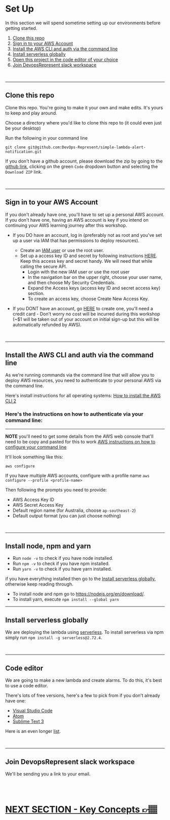 # Set Up

In this section we will spend sometime setting up our environments before getting started.

1. [Clone this repo](#clone-this-repo)
2. [Sign in to your AWS Account](#sign-in-to-your-aws-account)
3. [Install the AWS CLI and auth via the command line](#install-the-aws-cli-and-auth-via-the-command-line)
4. [Install serverless globally](#install-serverless-globally)
5. [Open this project in the code editor of your choice](#code-editor)
6. [Join DevopsRepresent slack workspace](#slack-workspace)

<br />

---

## Clone this repo

Clone this repo. You're going to make it your own and make edits. It's yours to keep and play around.

Choose a directory where you'd like to clone this repo to (it could even just be your desktop)

Run the following in your command line

`git clone git@github.com:DevOps-Represent/simple-lambda-alert-notification.git`

If you don't have a github account, please download the zip by going to the [github link](https://github.com/DevOps-Represent/simple-lambda-alert-notification), clicking on the green `Code` dropdown button and selecting the `Download ZIP` link.

<br/>

---

## Sign in to your AWS Account

If you don't already have one, you'll have to set up a personal AWS account. If you don't have one, having an AWS account is key if you intend on continuing your AWS learning journey after this workshop.

- If you DO have an account, log in (preferably not as root and you've set up a user via IAM that has permissions to deploy resources).

  - Create an [IAM user](https://docs.aws.amazon.com/IAM/latest/UserGuide/id_users_create.html) or use the root user.
  - Set up a access key ID and secret by following instructions [HERE](https://docs.aws.amazon.com/IAM/latest/UserGuide/id_credentials_access-keys.html#Using_CreateAccessKey). Keep this access key and secret handy. We will need that while calling the secure API.
    - Login with the new IAM user or use the root user
    - In the navigation bar on the upper right, choose your user name, and then choose My Security Credentials.
    - Expand the Access keys (access key ID and secret access key) section.
    - To create an access key, choose Create New Access Key.

- If you DONT have an account, go [HERE](https://aws.amazon.com/) to create one, you'll need a credit card - Don't worry no cost will be incurred during this workshop (~$1 will be taken out of your account on initial sign-up but this will be automatically refunded by AWS).

<br/>

---

## Install the AWS CLI and auth via the command line

As we're running commands via the command line that will allow you to deploy AWS resources, you need to authenticate to your personal AWS via the command line.

Here's install instructions for all operating systems: [How to install the AWS CLI 2](https://docs.aws.amazon.com/cli/latest/userguide/install-cliv2.html)

### Here's the instructions on how to authenticate via your command line:

---

**NOTE** you'll need to get some details from the AWS web console that'll need to be copy and pasted for this to work [AWS instructions on how to configure your command line](https://docs.aws.amazon.com/cli/latest/userguide/cli-configure-quickstart.html#cli-configure-quickstart-config)

It'll look something like this:

`aws configure`

If you have multiple AWS accounts, configure with a profile name
`aws configure --profile <profile-name>`

Then following the prompts you need to provide:

- AWS Access Key ID
- AWS Secret Access Key
- Default region name (for Australia, choose `ap-southeast-2`)
- Default output format (you can just choose nothing)

<br/>

---

## Install node, npm and yarn

- Run `node -v` to check if you have node installed.
- Run `npm -v` to check if you have npm installed.
- Run `yarn -v` to check if you have yarn installed.

if you have everything installed then go to the [Install serverless globally](#install-serverless-globally), otherwise keep reading through.

- To install node and npm go to https://nodejs.org/en/download/.
- To install yarn, execute `npm install --global yarn`
  <br/>

---

## Install serverless globally

We are deploying the lambda using [serverless](https://www.serverless.com/framework/docs/). To install serverless via npm simply run `npm install -g serverless@2.72.4`.

<br/>

---

## Code editor

We are going to make a new lambda and create alarms. To do this, it's best to use a code editor.

There's lots of free versions, here's a few to pick from if you don't already have one:

- [Visual Studio Code](https://code.visualstudio.com/)
- [Atom](https://github.com/atom)
- [Sublime Text 3](https://www.sublimetext.com/3)

Here is an even longer [list](https://hackr.io/blog/web-development-ide).

<br/>

---

## Join DevopsRepresent slack workspace

We'll be sending you a link to your email.

<br/> 
<br/>

# [NEXT SECTION - Key Concepts 👉🏽](../02-key-concepts/02-key-concepts.md)
